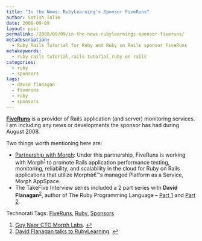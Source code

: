 ```yaml
---
title: "In the News: RubyLearning's Sponsor FiveRuns"
author: Satish Talim
date: 2008-09-09
layout: post
permalink: /2008/09/09/in-the-news-rubylearnings-sponsor-fiveruns/
metadescription:
  - Ruby Rails Tutorial for Ruby and Ruby on Rails sponsor FiveRuns
metakeywords:
  - ruby rails tutorial,rails tutorial,ruby on rails
categories:
  - ruby
  - sponsors
tags:
  - david flanagan
  - fiveruns
  - ruby
  - sponsors
---
```

<div>
  <p class="note">
    <strong><a href="http://www.fiveruns.com/">FiveRuns</a></strong> is a provider of Rails application (and server) monitoring services. I am including any news or developments the sponsor has had during August 2008.
  </p>
  
  <p>
  Two things worth mentioning<!--more--> here are:
  </p>
  
  <ul>
    <li>
      <a href="http://blog.fiveruns.com/2008/8/19/fiveruns-and-morph-labs-partner-to-elevate-rails-performance-in-the-cloud">Partnership with Morph</a>: Under this partnership, FiveRuns is working with Morph<sup class='footnote'><a href='#fn-389-1' id='fnref-389-1'>1</a></sup> to promote Rails application performance testing, monitoring, reliability, and scalability in the cloud for Ruby on Rails applications that utilize Morphâ€™s managed Platform as a Service, Morph AppSpace.
    </li>
    <li>
      The TakeFive Interview series included a 2 part series with <strong>David Flanagan</strong><sup class='footnote'><a href='#fn-389-2' id='fnref-389-2'>2</a></sup>, author of The Ruby Programming Language &#8211; <a href="http://blog.fiveruns.com/2008/8/8/rails-takefive-five-questions-with-david-flanagan-part-1-2">Part 1</a> and <a href="http://blog.fiveruns.com/2008/8/15/rails-takefive-five-questions-with-david-flanagan-part-2">Part 2</a>.
    </li>
  </ul>
</div>

Technorati Tags: <a href="http://technorati.com/tag/FiveRuns" rel="tag">FiveRuns</a>, <a href="http://technorati.com/tag/Ruby" rel="tag">Ruby</a>, <a href="http://technorati.com/tag/Sponsors" rel="tag">Sponsors</a>

<div class='footnotes'>
  <div class='footnotedivider'>
  </div>
  
  <ol>
    <li id='fn-389-1'>
      <a href="http://rubylearning.com/blog/2008/07/23/guy-naor-cto-morph-labs/">Guy Naor CTO Morph Labs</a>. <span class='footnotereverse'><a href='#fnref-389-1'>&#8617;</a></span>
    </li>
    <li id='fn-389-2'>
      <a href="http://rubylearning.com/blog/2008/07/29/david-flanagan-talks-to-rubylearning/">David Flanagan talks to RubyLearning</a>. <span class='footnotereverse'><a href='#fnref-389-2'>&#8617;</a></span>
    </li>
  </ol>
</div>
